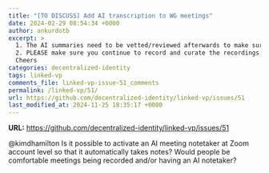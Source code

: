 ```yaml
---
title: "[TO DISCUSS] Add AI transcription to WG meetings"
date: 2024-02-29 08:54:34 +0000
author: ankurdotb
excerpt: >
  1. The AI summaries need to be vetted/reviewed afterwards to make sure they capture the specific actual messages/nuances expressed in the meetings.
  2. PLEASE make sure you continue to record and curate the recordings.  Some of the other DID WGs don't do this and a lot is lost - particularly if the minutes don't have a lot of fidelity.
  Cheers
categories: decentralized-identity
tags: linked-vp
comments_file: linked-vp-issue-51_comments
permalink: /linked-vp/51/
url: https://github.com/decentralized-identity/linked-vp/issues/51
last_modified_at: 2024-11-25 18:35:17 +0000
---
```



**URL:** https://github.com/decentralized-identity/linked-vp/issues/51

@kimdhamilton Is it possible to activate an AI meeting notetaker at Zoom account level so that it automatically takes notes? Would people be comfortable meetings being recorded and/or having an AI notetaker?